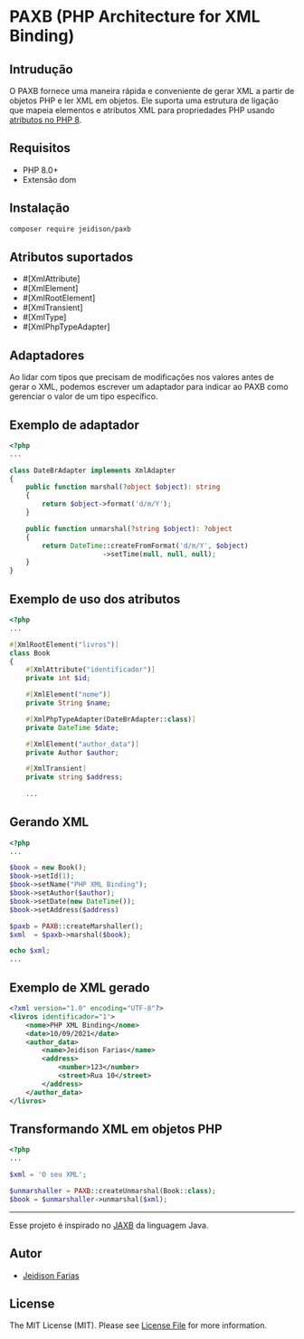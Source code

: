 # PAXB (PHP Architecture for XML Binding)

## Intrudução
O PAXB fornece uma maneira rápida e conveniente de gerar XML a partir de objetos PHP e ler XML em objetos.
Ele suporta uma estrutura de ligação que mapeia elementos e atributos XML para propriedades PHP usando [atributos no PHP 8](https://www.php.net/manual/pt_BR/language.attributes.php). 

## Requisitos
* PHP 8.0+
* Extensão dom

## Instalação

```bash
composer require jeidison/paxb
```

## Atributos suportados

- \#[XmlAttribute]
- \#[XmlElement]
- \#[XmlRootElement]
- \#[XmlTransient]
- \#[XmlType]
- \#[XmlPhpTypeAdapter]

## Adaptadores

Ao lidar com tipos que precisam de modificações nos valores antes de gerar o XML, podemos escrever um adaptador para 
indicar ao PAXB como gerenciar o valor de um tipo específico.

## Exemplo de adaptador
```php
<?php
...

class DateBrAdapter implements XmlAdapter
{
    public function marshal(?object $object): string
    {
        return $object->format('d/m/Y');
    }

    public function unmarshal(?string $object): ?object
    {
        return DateTime::createFromFormat('d/m/Y', $object)
                       ->setTime(null, null, null);
    }
}
```

## Exemplo de uso dos atributos

```php
<?php
...

#[XmlRootElement("livros")]
class Book
{
    #[XmlAttribute("identificador")]
    private int $id;

    #[XmlElement("nome")]
    private String $name;

    #[XmlPhpTypeAdapter(DateBrAdapter::class)]
    private DateTime $date;

    #[XmlElement("author_data")]
    private Author $author;

    #[XmlTransient]
    private string $address;
    
    ...
```

## Gerando XML
```php
<?php
...

$book = new Book();
$book->setId(1);
$book->setName("PHP XML Binding");
$book->setAuthor($author);
$book->setDate(new DateTime());
$book->setAddress($address)

$paxb = PAXB::createMarshaller();
$xml  = $paxb->marshal($book);

echo $xml;
...
```

## Exemplo de XML gerado

```xml
<?xml version="1.0" encoding="UTF-8"?>
<livros identificador="1">
    <nome>PHP XML Binding</nome>
    <date>10/09/2021</date>
    <author_data>
        <name>Jeidison Farias</name>
        <address>
            <number>123</number>
            <street>Rua 10</street>
        </address>
    </author_data>
</livros>
```

## Transformando XML em objetos PHP

```php
<?php
...

$xml = 'O seu XML';

$unmarshaller = PAXB::createUnmarshal(Book::class);
$book = $unmarshaller->unmarshal($xml);

```
<hr>

Esse projeto é inspirado no [JAXB](https://docs.oracle.com/javase/tutorial/jaxb/intro/index.html) da linguagem Java.

## Autor
- [Jeidison Farias](https://github.com/jeidison)

## License
The MIT License (MIT). Please see [License File](LICENSE) for more information.